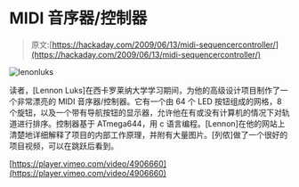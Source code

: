 # MIDI 音序器/控制器

> 原文:[https://hackaday.com/2009/06/13/midi-sequencercontroller/](https://hackaday.com/2009/06/13/midi-sequencercontroller/)

![lenonluks](../Images/af8a86fde8e7396c0596563705bacfe0.png "lenonluks")

读者，[Lennon Luks]在西卡罗莱纳大学学习期间，为他的高级设计项目制作了一个非常漂亮的 MIDI 音序器/控制器。它有一个由 64 个 LED 按钮组成的网格，8 个旋钮，以及一个带有导航按钮的显示器，允许他在有或没有计算机的情况下对轨道进行排序。控制器基于 ATmega644，用 c 语言编程。[Lennon]在他的网站上清楚地详细解释了项目的内部工作原理，并附有大量图片。[列侬]做了一个很好的项目视频，可以在跳跃后看到。

[https://player.vimeo.com/video/4906660](https://player.vimeo.com/video/4906660)